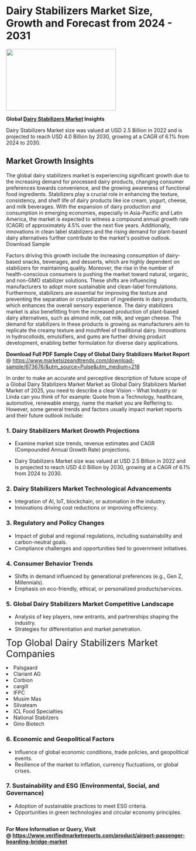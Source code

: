 <H1>Dairy Stabilizers Market Size, Growth and Forecast from 2024 - 2031</H1><img class="aligncenter size-medium wp-image-584254" src="https://thirdeyenews.in/wp-content/uploads/2024/09/Global-Market-Research-300x168.jpeg" alt="" width="300" height="168" /><p><strong>Global&nbsp;<a href="https://www.marketsizeandtrends.com/download-sample/673676/&amp;utm_source=Pulse&amp;utm_medium=218">Dairy Stabilizers Market</a> Insights</strong></p><p>Dairy Stabilizers Market size was valued at USD 2.5 Billion in 2022 and is projected to reach USD 4.0 Billion by 2030, growing at a CAGR of 6.1% from 2024 to 2030.</p><p><h2>Market Growth Insights</h2> <p>The global dairy stabilizers market is experiencing significant growth due to the increasing demand for processed dairy products, changing consumer preferences towards convenience, and the growing awareness of functional food ingredients. Stabilizers play a crucial role in enhancing the texture, consistency, and shelf life of dairy products like ice cream, yogurt, cheese, and milk beverages. With the expansion of dairy production and consumption in emerging economies, especially in Asia-Pacific and Latin America, the market is expected to witness a compound annual growth rate (CAGR) of approximately 4.5% over the next five years. Additionally, innovations in clean label stabilizers and the rising demand for plant-based dairy alternatives further contribute to the market's positive outlook. Download Sample</p> <p>Factors driving this growth include the increasing consumption of dairy-based snacks, beverages, and desserts, which are highly dependent on stabilizers for maintaining quality. Moreover, the rise in the number of health-conscious consumers is pushing the market toward natural, organic, and non-GMO stabilizer solutions. These shifts are influencing manufacturers to adopt more sustainable and clean-label formulations. Furthermore, stabilizers are essential for improving the texture and preventing the separation or crystallization of ingredients in dairy products, which enhances the overall sensory experience. The dairy stabilizers market is also benefitting from the increased production of plant-based dairy alternatives, such as almond milk, oat milk, and vegan cheese. The demand for stabilizers in these products is growing as manufacturers aim to replicate the creamy texture and mouthfeel of traditional dairy. Innovations in hydrocolloids, emulsifiers, and gums are further driving product development, enabling better formulation for diverse dairy applications. </p><p><span class=""><strong>Download Full PDF Sample Copy of Global Dairy Stabilizers Market Report</strong> @ <a href="https://www.marketsizeandtrends.com/download-sample/673676/&amp;utm_source=Pulse&amp;utm_medium=218" target="_blank">https://www.marketsizeandtrends.com/download-sample/673676/&amp;utm_source=Pulse&amp;utm_medium=218</a></span></p><p>In order to make an accurate and perceptive description of future scope of a Global&nbsp;Dairy Stabilizers Market Market as Global&nbsp;Dairy Stabilizers Market Market of 2025, you need to describe a clear Vision &ndash; What Industry or Linda can you think of for example: Quote from a Technology, healthcare, automotive, renewable energy, name the market you are Reffering to. However, some general trends and factors usually impact market reports and their future outlook include:</p><h3>1.&nbsp;<strong>Dairy Stabilizers Market Growth Projections</strong></h3><ul><li>Examine market size trends, revenue estimates and CAGR (Compounded Annual Growth Rate) projections.</li><li><p>Dairy Stabilizers Market size was valued at USD 2.5 Billion in 2022 and is projected to reach USD 4.0 Billion by 2030, growing at a CAGR of 6.1% from 2024 to 2030.</p></li></ul><h3>2.&nbsp;<strong>Dairy Stabilizers Market Technological Advancements</strong></h3><ul><li>Integration of AI, IoT, blockchain, or automation in the industry.</li><li>Innovations driving cost reductions or improving efficiency.</li></ul><h3>3.&nbsp;<strong>Regulatory and Policy Changes</strong></h3><ul><li>Impact of global and regional regulations, including sustainability and carbon-neutral goals.</li><li>Compliance challenges and opportunities tied to government initiatives.</li></ul><h3>4.&nbsp;<strong>Consumer Behavior Trends</strong></h3><ul><li>Shifts in demand influenced by generational preferences (e.g., Gen Z, Millennials).</li><li>Emphasis on eco-friendly, ethical, or personalized products/services.</li></ul><h3>5.&nbsp;<strong>Global Dairy Stabilizers Market Competitive Landscape</strong></h3><ul><li>Analysis of key players, new entrants, and partnerships shaping the industry.</li><li>Strategies for differentiation and market penetration.</li></ul><p data-pm-slice="1 1 []"><span style="color: inherit; font-family: inherit; font-size: 25px;">Top Global Dairy Stabilizers Market Companies</span></p><div class="" data-test-id=""><p><li>Palsgaard</li><li> Clariant AG</li><li> Corbion</li><li> cargill</li><li> IFPC</li><li> Musim Mas</li><li> Silvateam</li><li> ICL Food Specialties</li><li> National Stabilzers</li><li> Gino Biotech</li></p></div><h3>6.&nbsp;<strong>Economic and Geopolitical Factors</strong></h3><ul><li>Influence of global economic conditions, trade policies, and geopolitical events.</li><li>Resilience of the market to inflation, currency fluctuations, or global crises.</li></ul><h3>7.&nbsp;<strong>Sustainability and ESG (Environmental, Social, and Governance)</strong></h3><ul><li>Adoption of sustainable practices to meet ESG criteria.</li><li>Opportunities in green technologies and circular economy principles.</li></ul><h2><strong style="font-size: 14px;">For More Information or Query, Visit @&nbsp;</strong><a style="background-color: #ffffff; font-size: 14px;" href="https://www.marketsizeandtrends.com/report/dairy-stabilizers-market/" target="_blank">https://www.verifiedmarketreports.com/product/airport-passenger-boarding-bridge-market</a></h2>
